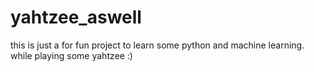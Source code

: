 # yahtzee_aswell
this is just a for fun project to learn some python and machine learning. while playing some yahtzee :)
